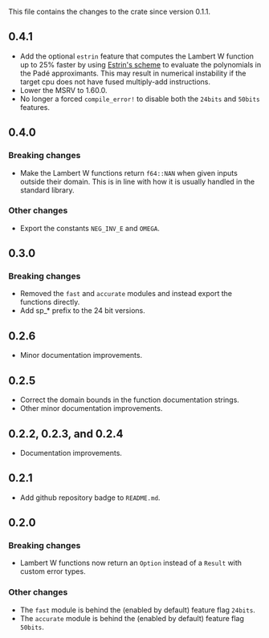 This file contains the changes to the crate since version 0.1.1.

## 0.4.1

 - Add the optional `estrin` feature that computes the Lambert W function up to 25% faster by using [Estrin's scheme](https://en.wikipedia.org/wiki/Estrin's_scheme) to evaluate the polynomials in the Padé approximants. This may result in numerical instability if the target cpu does not have fused multiply-add instructions.
 - Lower the MSRV to 1.60.0.
 - No longer a forced `compile_error!` to disable both the `24bits` and `50bits` features.

## 0.4.0

### Breaking changes

 - Make the Lambert W functions return `f64::NAN` when given inputs outside their domain. This is in line with how it is usually handled in the standard library.

### Other changes

 - Export the constants `NEG_INV_E` and `OMEGA`.

## 0.3.0

### Breaking changes

 - Removed the `fast` and `accurate` modules and instead export the functions directly.
 - Add sp_* prefix to the 24 bit versions.

## 0.2.6

 - Minor documentation improvements.

## 0.2.5

 - Correct the domain bounds in the function documentation strings.
 - Other minor documentation improvements.

## 0.2.2, 0.2.3, and 0.2.4

 - Documentation improvements. 

## 0.2.1

 - Add github repository badge to `README.md`.

## 0.2.0

### Breaking changes

 - Lambert W functions now return an `Option` instead of a `Result` with custom error types.

### Other changes

 - The `fast` module is behind the (enabled by default) feature flag `24bits`.
 - The `accurate` module is behind the (enabled by default) feature flag `50bits`.
